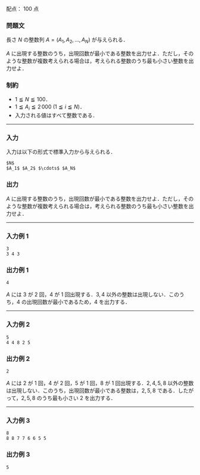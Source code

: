 配点： $100$ 点

### 問題文
長さ $N$ の整数列 $A = (A_1, A_2, \ldots, A_N)$ が与えられる．

$A$ に出現する整数のうち，出現回数が最小である整数を出力せよ．ただし，そのような整数が複数考えられる場合は，考えられる整数のうち最も小さい整数を出力せよ．

### 制約
- $1 \leqq N \leqq 100$．
- $1 \leqq A_i \leqq 2\,000$ ($1 \leqq i \leqq N$)．
- 入力される値はすべて整数である．

---

### 入力
入力は以下の形式で標準入力から与えられる．

~~~
$N$
$A_1$ $A_2$ $\cdots$ $A_N$
~~~

### 出力
$A$ に出現する整数のうち，出現回数が最小である整数を出力せよ．ただし，そのような整数が複数考えられる場合は，考えられる整数のうち最も小さい整数を出力せよ．

---

### 入力例 1
~~~
3
3 4 3
~~~

### 出力例 1
~~~
4
~~~

$A$ には $3$ が $2$ 回，$4$ が $1$ 回出現する．$3, 4$ 以外の整数は出現しない．このうち，$4$ の出現回数が最小であるため，$4$ を出力する．

---

### 入力例 2
~~~
5
4 4 8 2 5
~~~

### 出力例 2
~~~
2
~~~

$A$ には $2$ が $1$ 回，$4$ が $2$ 回，$5$ が $1$ 回，$8$ が $1$ 回出現する．$2, 4, 5, 8$ 以外の整数は出現しない．このうち，出現回数が最小である整数は，$2, 5, 8$ である．したがって，$2, 5, 8$ のうち最も小さい $2$ を出力する．

---

### 入力例 3
~~~
8
8 8 7 7 6 6 5 5
~~~

### 出力例 3
~~~
5
~~~
